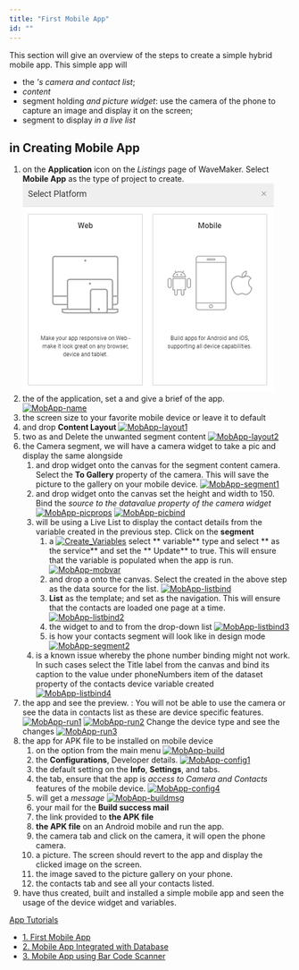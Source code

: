 ```yaml
---
title: "First Mobile App"
id: ""
---
```


This section will give an overview of the steps to create a simple hybrid mobile app. This simple app will

- the _'s camera and contact list_;
- _content_
- segment holding _and picture widget_: use the camera of the phone to capture an image and display it on the screen;
- segment to display _in a live list_

## in Creating Mobile App

1. on the **Application** icon on the _Listings_ page of WaveMaker. Select **Mobile App** as the type of project to create. [![Project-Type](../assets/Project-Type.png)](/learn/docs/wp-content/uploads/Project-Type.png)
2. the of the application, set a and give a brief of the app. [![MobApp-name](../assets/MobApp-name.png)](../assets/MobApp-name.png)
3. the screen size to your favorite mobile device or leave it to default
4. and drop **Content Layout** [![MobApp-layout1](../assets/MobApp-layout1.png)](../assets/MobApp-layout1.png)
5. two as and Delete the unwanted segment content [![MobApp-layout2](../assets/MobApp-layout2.png)](../assets/MobApp-layout2.png)
6. the Camera segment, we will have a camera widget to take a pic and display the same alongside
    1. and drop widget onto the canvas for the segment content camera. Select the **To Gallery** property of the camera. This will save the picture to the gallery on your mobile device. [![MobApp-segment1](../assets/MobApp-segment1.png)](../assets/MobApp-segment1.png)
    2. and drop widget onto the canvas set the height and width to 150. Bind the _source to the datavalue property of the camera widget_ [![MobApp-picprops](../assets/MobApp-picprops.png)](../assets/MobApp-picprops.png) [![MobApp-picbind](../assets/MobApp-picbind.png)](../assets/MobApp-picbind.png)
    3. will be using a Live List to display the contact details from the variable created in the previous step. Click on the **segment**
        1. a [![Create_Variables](../assets/Create_Variables.png)](../assets/Create_Variables.png) select ** variable** type and select ** as the service** and set the ** Update** to true. This will ensure that the variable is populated when the app is run. [![MobApp-mobvar](../assets/MobApp-mobvar.png)](../assets/MobApp-mobvar.png)
        2. and drop a onto the canvas. Select the created in the above step as the data source for the list. [![MobApp-listbind](../assets/MobApp-listbind.png)](../assets/MobApp-listbind.png)
        3. **List** as the template; and set as the navigation. This will ensure that the contacts are loaded one page at a time. [![MobApp-listbind2](../assets/MobApp-listbind2.png)](../assets/MobApp-listbind2.png)
        4. the widget to and to from the drop-down list [![MobApp-listbind3](../assets/MobApp-listbind3.png)](../assets/MobApp-listbind3.png)
        5. is how your contacts segment will look like in design mode [![MobApp-segment2](../assets/MobApp-segment2.png)](../assets/MobApp-segment2.png)
    4. is a known issue whereby the phone number binding might not work. In such cases select the Title label from the canvas and bind its caption to the value under phoneNumbers item of the dataset property of the contacts device variable created [![MobApp-listbind4](../assets/MobApp-listbind4.png)](../assets/MobApp-listbind4.png)
7. the app and see the preview. : You will not be able to use the camera or see the data in contacts list as these are device specific features. [![MobApp-run1](../assets/MobApp-run1.png)](../assets/MobApp-run1.png) [![MobApp-run2](../assets/MobApp-run2.png)](../assets/MobApp-run2.png) Change the device type and see the changes [![MobApp-run3](../assets/MobApp-run3.png)](../assets/MobApp-run3.png)
8. the app for APK file to be installed on mobile device
    1. on the option from the main menu [![MobApp-build](../assets/MobApp-build.png)](../assets/MobApp-build.png)
    2. the **Configurations**, Developer details. [![MobApp-config1](../assets/MobApp-config1.png)](../assets/MobApp-config1.png)
    3. the default setting on the **Info**, **Settings**, and tabs.
    4. the tab, ensure that the app is _access to Camera and Contacts_ features of the mobile device. [![MobApp-config4](../assets/MobApp-config4.png)](../assets/MobApp-config4.png)
    5. will get a _message_ [![MobApp-buildmsg](../assets/MobApp-buildmsg.png)](../assets/MobApp-buildmsg.png)
    6. your mail for the **Build success mail**
    7. the link provided to **the APK file**
    8. **the APK file** on an Android mobile and run the app.
    9. the camera tab and click on the camera, it will open the phone camera.
    10. a picture. The screen should revert to the app and display the clicked image on the screen.
    11. the image saved to the picture gallery on your phone.
    12. the contacts tab and see all your contacts listed.
9. have thus created, built and installed a simple mobile app and seen the usage of the device widget and variables.

[App Tutorials](/learn/tutorials/#tab-mob-tutorials)

- [1\. First Mobile App](/learn/hybrid-mobile/first-mobile-app/)
- [2\. Mobile App Integrated with Database](/learn/hybrid-mobile/mobile-app-integrated-database/)
- [3\. Mobile App using Bar Code Scanner](/learn/hybrid-mobile/mobile-app-using-bar-code/)

